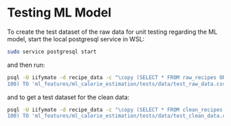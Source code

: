 # Testing ML Model

To create the test dataset of the raw data for unit testing regarding the ML model, start the local postgresql service in WSL:

```bash
sudo service postgresql start
```

and then run:

```bash
psql -U iifymate -d recipe_data -c "\copy (SELECT * FROM raw_recipes ORDER BY RANDOM() LIMIT 
100) TO 'ml_features/ml_calorie_estimation/tests/data/test_raw_data.csv' WITH CSV HEADER"
```

and to get a test dataset for the clean data:

```bash
psql -U iifymate -d recipe_data -c "\copy (SELECT * FROM clean_recipes ORDER BY RANDOM() LIMIT 
100) TO 'ml_features/ml_calorie_estimation/tests/data/test_clean_data.csv' WITH CSV HEADER"
```